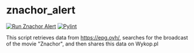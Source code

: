 # znachor_alert

[![Run Znachor Alert](https://github.com/KaiserMovet/znachor_alert/actions/workflows/main.yml/badge.svg)](https://github.com/KaiserMovet/znachor_alert/actions/workflows/main.yml)
[![Pylint](https://github.com/KaiserMovet/znachor_alert/actions/workflows/pylint.yml/badge.svg)](https://github.com/KaiserMovet/znachor_alert/actions/workflows/pylint.yml)

This script retrieves data from https://epg.ovh/, searches for the broadcast of the movie "Znachor", and then shares this data on Wykop.pl
